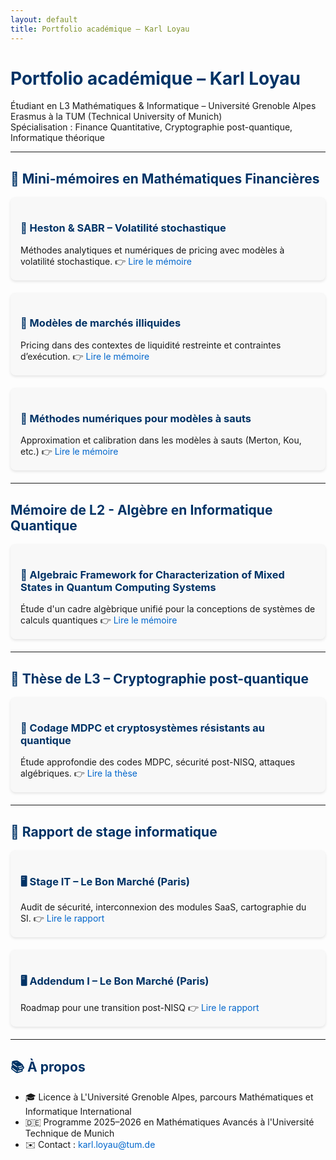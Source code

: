 ```yaml
---
layout: default
title: Portfolio académique – Karl Loyau
---
```


<style>
.card {
  background: #f8f8f8;
  border-radius: 8px;
  padding: 16px;
  margin-bottom: 20px;
  box-shadow: 0 2px 4px rgba(0,0,0,0.1);
}
h1, h2, h3 {
  color: #003366;
}
a {
  text-decoration: none;
  color: #0066cc;
}
</style>

# Portfolio académique – Karl Loyau

Étudiant en L3 Mathématiques & Informatique – Université Grenoble Alpes  
Erasmus à la TUM (Technical University of Munich)  
Spécialisation : Finance Quantitative, Cryptographie post-quantique, Informatique théorique

---

## 🧾 Mini-mémoires en Mathématiques Financières

<div class="card">
<h3>📘 Heston & SABR – Volatilité stochastique</h3>
Méthodes analytiques et numériques de pricing avec modèles à volatilité stochastique.  
👉 <a href="./memoires/heston-sabr/heston_sabr.pdf">Lire le mémoire</a>
</div>

<div class="card">
<h3>📕 Modèles de marchés illiquides</h3>
Pricing dans des contextes de liquidité restreinte et contraintes d’exécution.  
👉 <a href="./memoires/marche-illiquide/illiquid_pricing.pdf">Lire le mémoire</a>
</div>

<div class="card">
<h3>📗 Méthodes numériques pour modèles à sauts</h3>
Approximation et calibration dans les modèles à sauts (Merton, Kou, etc.)  
👉 <a href="./memoires/numerique-sauts/sauts_numeriques.pdf">Lire le mémoire</a>
</div>

---

## Mémoire de L2 - Algèbre en Informatique Quantique

<div class="card">
<h3>🧩 Algebraic Framework for Characterization
of Mixed States in Quantum Computing
Systems</h3>
Étude d'un cadre algèbrique unifié pour la conceptions de systèmes de calculs quantiques
👉 <a href="./memoires/l2/PAN_quantum.pdf">Lire le mémoire</a>
</div>

---

## 🔐 Thèse de L3 – Cryptographie post-quantique

<div class="card">
<h3>🧩 Codage MDPC et cryptosystèmes résistants au quantique</h3>
Étude approfondie des codes MDPC, sécurité post-NISQ, attaques algébriques.  
👉 <a href="./these-mdpc/mdpc.pdf">Lire la thèse</a>
</div>

---

## 💼 Rapport de stage informatique

<div class="card">
<h3>🖥️ Stage IT – Le Bon Marché (Paris)</h3>
Audit de sécurité, interconnexion des modules SaaS, cartographie du SI.  
👉 <a href="./rapport-stage/rapport_stage.pdf">Lire le rapport</a>
</div>

<div class="card">
<h3>🖥️ Addendum I – Le Bon Marché (Paris)</h3>
Roadmap pour une transition post-NISQ  
👉 <a href="./rapport-stage/rapport_stage.pdf">Lire le rapport</a>
</div>

---

## 📚 À propos

- 🎓 Licence à L'Université Grenoble Alpes, parcours Mathématiques et Informatique International
- 🇩🇪 Programme 2025–2026 en Mathématiques Avancés à l'Université Technique de Munich
- ✉️ Contact : karl.loyau@tum.de